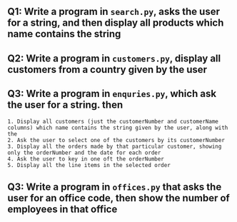 ## Q1: Write a program in `search.py`, asks the user for a string, and then display all products which name contains the string

## Q2: Write a program in `customers.py`, display all customers from a country given by the user

## Q3: Write a program in `enquries.py`, which ask the user for a string. then
    1. Display all customers (just the customerNumber and customerName columns) which name contains the string given by the user, along with the
    2. Ask the user to select one of the customers by its customerNumber
    3. Display all the orders made by that particular customer, showing only the orderNumber and the date for each order
    4. Ask the user to key in one oft the orderNumber
    5. Display all the line items in the selected order

## Q3: Write a program in `offices.py` that asks the user for an office code, then show the number of employees in that office